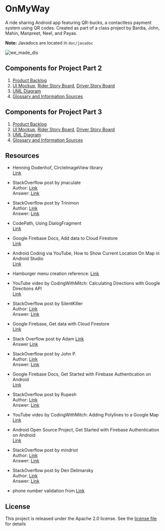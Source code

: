 # OnMyWay

A ride sharing Android app featuring QR-bucks, a contactless payment system using QR codes. Created as part of a class project by Bardia, John, Mahin, Manpreet, Neel, and Payas.

**Note:** Javadocs are located in `doc/javadoc`

![we_made_dis](https://user-images.githubusercontent.com/44443467/78410564-f3f4bb80-75c9-11ea-9af9-3c55e1cb4c39.png)


## Components for Project Part 2
1. [Product Backlog](ProjectPart2/Product_Backlog.pdf)
2. [UI Mockup](ProjectPart2/UI_mockup.pdf), [Rider Story Board](ProjectPart2/rider_storyboard.pdf), [Driver Story Board](ProjectPart2/driver_storyboard.pd)
3. [UML Diagram](ProjectPart2/UML.pdf)
4. [Glossary and Information Sources](../../wiki)


## Components for Project Part 3
1. [Product Backlog](ProjectPart2/Product_Backlog.pdf)
2. [UI Mockup](ProjectPart3/Mockup_part3.pdf), [Rider Story Board](ProjectPart3/RiderStoryBoard.pdf), [Driver Story Board](ProjectPart3/DriverStoryBoard.pdf)
3. [UML Diagram](ProjectPart3/UML.pdf)
4. [Glossary and Information Sources](../../wiki)


## Resources
- Henning Dodenhof, CircleImageView library\
[Link](https://github.com/hdodenhof/CircleImageView)

- StackOverflow post by jmaculate\
Author: [Link](https://stackoverflow.com/users/1908451/jmaculate)\
Answer: [Link](https://stackoverflow.com/questions/12478520/how-to-set-dialogfragments-width-and-height)

- StackOverflow post by Trinimon\
Author: [Link](https://stackoverflow.com/users/2092587/trinimon)\
Answer: [Link](https://stackoverflow.com/questions/15647327/phone-number-formatting-an-edittext-in-android)

- CodePath, Using DialogFragment\
[Link](https://guides.codepath.com/android/using-dialogfragment)

- Google Firebase Docs, Add data to Cloud Firestore\
[Link](https://firebase.google.com/docs/firestore/manage-data/add-data)

- Android Coding via YouTube, How to Show Current Location On Map in Android Studio\
[Link](https://www.youtube.com/watch?v=boyyLhXAZAQ&t=22s)

- Hamburger menu creation reference: [Link](https://www.youtube.com/watch?v=ofu1IqiBNCY)

- YouTube video by CodingWithMitch: Calculating Directions with Google Directions API\
[Link](https://www.youtube.com/watch?v=f47L1SL5S0o&list=PLgCYzUzKIBE-SZUrVOsbYMzH7tPigT3gi&index=19)

- StackOverflow post by SilentKiller\
Author: [Link](https://stackoverflow.com/users/1160282/silentkiller)\
Answer: [Link](https://stackoverflow.com/questions/18225365/show-error-on-the-tip-of-the-edit-text-android)

- Google Firebase, Get data with Cloud Firestore\
[Link](https://firebase.google.com/docs/firestore/query-data/get-data)

- Stack Overflow post by Adam [Link](https://stackoverflow.com/users/6789978/adam)\
Answer [Link](https://stackoverflow.com/questions/36785542/how-to-change-the-position-of-my-location-button-in-google-maps-using-android-st)

- StackOverflow post by John P.\
Author: [Link](https://stackoverflow.com/users/1309401/john-p)\
Answer: [Link](https://stackoverflow.com/questions/2538787/how-to-display-an-output-of-float-data-with-2-decimal-places-in-java)

- Google Firebase Docs, Get Started with Firebase Authentication on Android\
[Link](https://firebase.google.com/docs/auth/android/start)

- StackOverflow post by Rupesh\
Author: [Link](https://stackoverflow.com/users/787438/rupesh)\
Answer: [Link](https://stackoverflow.com/questions/994840/how-to-create-our-own-listener-interface-in-android)

- YouTube video by CodingWithMitch: Adding Polylines to a Google Map\
[Link](https://www.youtube.com/watch?v=xl0GwkLNpNI&list=PLgCYzUzKIBE-SZUrVOsbYMzH7tPigT3gi&index=20)

- Android Open Source Project, Get Started with Firebase Authentication on Android\
[Link](https://firebase.google.com/docs/auth/android/start?authuser=1)

- StackOverflow post by mindriot\
Author: [Link](https://stackoverflow.com/users/1011746/mindriot)\
Answer: [Link](https://stackoverflow.com/questions/1819142/how-should-i-validate-an-e-mail-address)

- StackOverflow post by Den Delimarsky\
Author: [Link](https://stackoverflow.com/users/303696/den-delimarsky)\
Answer: [Link](https://stackoverflow.com/questions/4846484/md5-hashing-in-android)

- phone number validation from [Link](http://tutorialspots.com/android-how-to-check-a-valid-phone-number-2382.html)

## License
This project is released under the Apache 2.0 license. See the [license file](LICENSE.md) for details

